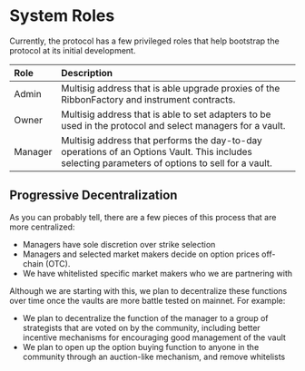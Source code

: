 # System Roles

Currently, the protocol has a few privileged roles that help bootstrap the protocol at its initial development.

| Role | Description |
| :--- | :--- |
| Admin | Multisig address that is able upgrade proxies of the RibbonFactory and instrument contracts. |
| Owner | Multisig address that is able to set adapters to be used in the protocol and select managers for a vault. |
| Manager | Multisig address that performs the day-to-day operations of an Options Vault. This includes selecting parameters of options to sell for a vault. |

## Progressive Decentralization <a id="83a6"></a>

As you can probably tell, there are a few pieces of this process that are more centralized:

* Managers have sole discretion over strike selection
* Managers and selected market makers decide on option prices off-chain \(OTC\).
* We have whitelisted specific market makers who we are partnering with

Although we are starting with this, we plan to decentralize these functions over time once the vaults are more battle tested on mainnet. For example:

* We plan to decentralize the function of the manager to a group of strategists that are voted on by the community, including better incentive mechanisms for encouraging good management of the vault
* We plan to open up the option buying function to anyone in the community through an auction-like mechanism, and remove whitelists


